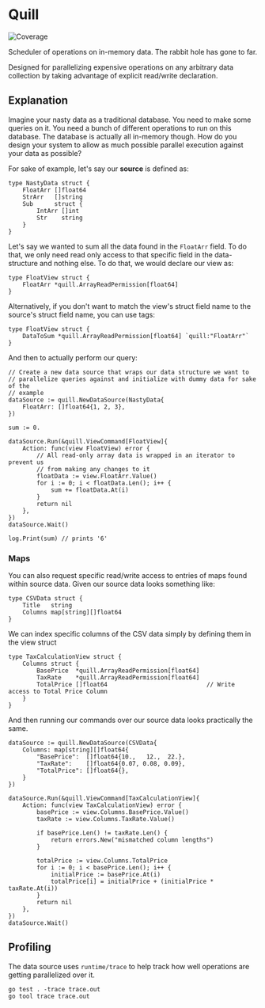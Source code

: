 # Quill

![Coverage](https://img.shields.io/badge/Coverage-74.0%25-brightgreen)

Scheduler of operations on in-memory data. The rabbit hole has gone to far.

Designed for parallelizing expensive operations on any arbitrary data collection by taking advantage of explicit read/write declaration.

## Explanation

Imagine your nasty data as a traditional database. You need to make some queries on it. You need a bunch of different operations to run on this database. The database is actually all in-memory though. How do you design your system to allow as much possible parallel execution against your data as possible?

For sake of example, let's say our **source** is defined as:

```golang
type NastyData struct {
    FloatArr []float64
    StrArr   []string
    Sub      struct {
        IntArr []int
        Str    string
    }
}
```

Let's say we wanted to sum all the data found in the `FloatArr` field. To do that, we only need read only access to that specific field in the data-structure and nothing else. To do that, we would declare our view as:

```golang
type FloatView struct {
    FloatArr *quill.ArrayReadPermission[float64]
}
```

Alternatively, if you don't want to match the view's struct field name to the source's struct field name, you can use tags:

```golang
type FloatView struct {
    DataToSum *quill.ArrayReadPermission[float64] `quill:"FloatArr"`
}
```

And then to actually perform our query:

```golang
// Create a new data source that wraps our data structure we want to
// parallelize queries against and initialize with dummy data for sake of the
// example
dataSource := quill.NewDataSource(NastyData{
    FloatArr: []float64{1, 2, 3},
})

sum := 0.

dataSource.Run(&quill.ViewCommand[FloatView]{
    Action: func(view FloatView) error {
        // All read-only array data is wrapped in an iterator to prevent us
        // from making any changes to it
        floatData := view.FloatArr.Value()
        for i := 0; i < floatData.Len(); i++ {
            sum += floatData.At(i)
        }
        return nil
    },
})
dataSource.Wait()

log.Print(sum) // prints '6'
```

### Maps

You can also request specific read/write access to entries of maps found within source data. Given our source data looks something like:

```golang
type CSVData struct {
    Title   string
    Columns map[string][]float64
}
```

We can index specific columns of the CSV data simply by defining them in the view struct

```golang
type TaxCalculationView struct {
    Columns struct {
        BasePrice  *quill.ArrayReadPermission[float64]
        TaxRate    *quill.ArrayReadPermission[float64]
        TotalPrice []float64                            // Write access to Total Price Column
    }
}
```

And then running our commands over our source data looks practically the same.

```golang
dataSource := quill.NewDataSource(CSVData{
    Columns: map[string][]float64{
        "BasePrice":  []float64{10.,   12.,  22.},
        "TaxRate":    []float64{0.07, 0.08, 0.09},
        "TotalPrice": []float64{},
    }
})

dataSource.Run(&quill.ViewCommand[TaxCalculationView]{
    Action: func(view TaxCalculationView) error {
        basePrice := view.Columns.BasePrice.Value()
        taxRate := view.Columns.TaxRate.Value()

        if basePrice.Len() != taxRate.Len() {
            return errors.New("mismatched column lengths")
        }

        totalPrice := view.Columns.TotalPrice
        for i := 0; i < basePrice.Len(); i++ {
            initialPrice := basePrice.At(i)
            totalPrice[i] = initialPrice + (initialPrice * taxRate.At(i))
        }
        return nil
    },
})
dataSource.Wait()
```

## Profiling

The data source uses `runtime/trace` to help track how well operations are getting parallelized over it.

```
go test . -trace trace.out
go tool trace trace.out
```
